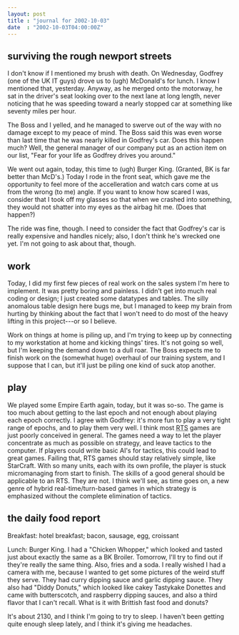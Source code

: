 ```yaml
---
layout: post
title : "journal for 2002-10-03"
date  : "2002-10-03T04:00:00Z"
---
```



## surviving the rough newport streets

I don't know if I mentioned my brush with death.  On Wednesday, Godfrey (one of the UK IT guys) drove us to (ugh) McDonald's for lunch.  I know I mentioned that, yesterday.  Anyway, as he merged onto the motorway, he sat in the driver's seat looking over to the next lane at long length, never noticing that he was speeding toward a nearly stopped car at something like seventy miles per hour.

The Boss and I yelled, and he managed to swerve out of the way with no damage except to my peace of mind.  The Boss said this was even worse than last time that he was nearly killed in Godfrey's car.  Does this happen much?  Well, the general manager of our company put as an action item on our list, "Fear for your life as Godfrey drives you around."

We went out again, today, this time to (ugh) Burger King.  (Granted, BK is far better than McD's.)  Today I rode in the front seat, which gave me the opportunity to feel more of the accelleration and watch cars come at us from the wrong (to me) angle.  If you want to know how scared I was, consider that I took off my glasses so that when we crashed into something, they would not shatter into my eyes as the airbag hit me.  (Does that happen?)

The ride was fine, though.  I need to consider the fact that Godfrey's car is really expensive and handles nicely;  also, I don't think he's wrecked one yet. I'm not going to ask about that, though.

## work

Today, I did my first few pieces of real work on the sales system I'm here to implement.  It was pretty boring and painless.  I didn't get into much real coding or design;  I just created some datatypes and tables.  The silly anomalous table design here bugs me, but I managed to keep my brain from hurting by thinking about the fact that I won't need to do most of the heavy lifting in this project---or so I believe.

Work on things at home is piling up, and I'm trying to keep up by connecting to my workstation at home and kicking things' tires.  It's not going so well, but I'm keeping the demand down to a dull roar.  The Boss expects me to finish work on the (somewhat huge) overhaul of our training system, and I suppose that I can, but it'll just be piling one kind of suck atop another.

## play

We played some Empire Earth again, today, but it was so-so.  The game is too much about getting to the last epoch and not enough about playing each epoch correctly.  I agree with Godfrey:  it's more fun to play a very tight range of epochs, and to play them very well.  I think most <acronym title='real-time strategy'>RTS</acronym> games are just poorly conceived in general.  The games need a way to let the player concentrate as much as possible on strategy, and leave tactics to the computer.  If players could write basic AI's for tactics, this could lead to great games.  Failing that, RTS games should stay relatively simple, like StarCraft.  With so many units, each with its own profile, the player is stuck micromanaging from start to finish.  The skills of a good general should be applicable to an RTS.  They are not.  I think we'll see, as time goes on, a new genre of hybrid real-time/turn-based games in which strategy is emphasized without the complete elimination of tactics.

## the daily food report

Breakfast:  hotel breakfast; bacon, sausage, egg, croissant

Lunch:  Burger King.  I had a "Chicken Whopper," which looked and tasted just about exactly the same as a BK Broiler.  Tomorrow, I'll try to find out if they're really the same thing.  Also, fries and a soda.  I really wished I had a camera with me, because I wanted to get some pictures of the weird stuff they serve.  They had curry dipping sauce and garlic dipping sauce.  They also had "Diddy Donuts," which looked like cakey Tastykake Donettes and came with butterscotch, and raspberry dipping sauces, and also a third flavor that I can't recall.  What is it with Brittish fast food and donuts?

It's about 2130, and I think I'm going to try to sleep.  I haven't been getting quite enough sleep lately, and I think it's giving me headaches.  

